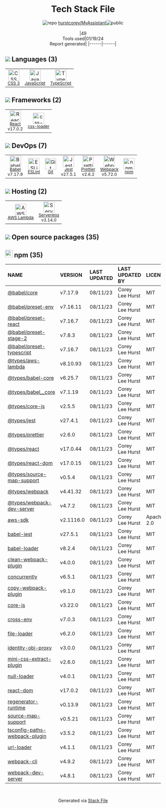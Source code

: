 <!--
&lt;--- Readme.md Snippet without images Start ---&gt;
## Tech Stack
hurstcorey/MyAssistant is built on the following main stack:

- [Jest](http://facebook.github.io/jest/) – Javascript Testing Framework
- [React](https://reactjs.org/) – Javascript UI Libraries
- [JavaScript](https://developer.mozilla.org/en-US/docs/Web/JavaScript) – Languages
- [TypeScript](http://www.typescriptlang.org) – Languages
- [Webpack](http://webpack.js.org) – JS Build Tools / JS Task Runners
- [AWS Lambda](http://aws.amazon.com/lambda) – Serverless / Task Processing
- [Babel](http://babeljs.io/) – JavaScript Compilers
- [ESLint](http://eslint.org/) – Code Review
- [Serverless](https://github.com/serverless/serverless) – Serverless / Task Processing
- [Prettier](https://prettier.io/) – Code Review
- [css-loader](https://github.com/webpack-contrib/css-loader) – CSS Pre-processors / Extensions

Full tech stack [here](/techstack.md)

&lt;--- Readme.md Snippet without images End ---&gt;

&lt;--- Readme.md Snippet with images Start ---&gt;
## Tech Stack
hurstcorey/MyAssistant is built on the following main stack:

- <img width='25' height='25' src='https://img.stackshare.io/service/830/jest.png' alt='Jest'/> [Jest](http://facebook.github.io/jest/) – Javascript Testing Framework
- <img width='25' height='25' src='https://img.stackshare.io/service/1020/OYIaJ1KK.png' alt='React'/> [React](https://reactjs.org/) – Javascript UI Libraries
- <img width='25' height='25' src='https://img.stackshare.io/service/1209/javascript.jpeg' alt='JavaScript'/> [JavaScript](https://developer.mozilla.org/en-US/docs/Web/JavaScript) – Languages
- <img width='25' height='25' src='https://img.stackshare.io/service/1612/bynNY5dJ.jpg' alt='TypeScript'/> [TypeScript](http://www.typescriptlang.org) – Languages
- <img width='25' height='25' src='https://img.stackshare.io/service/1682/IMG_4636.PNG' alt='Webpack'/> [Webpack](http://webpack.js.org) – JS Build Tools / JS Task Runners
- <img width='25' height='25' src='https://img.stackshare.io/service/1909/aws-lambda.png' alt='AWS Lambda'/> [AWS Lambda](http://aws.amazon.com/lambda) – Serverless / Task Processing
- <img width='25' height='25' src='https://img.stackshare.io/service/2739/-1wfGjNw.png' alt='Babel'/> [Babel](http://babeljs.io/) – JavaScript Compilers
- <img width='25' height='25' src='https://img.stackshare.io/service/3337/Q4L7Jncy.jpg' alt='ESLint'/> [ESLint](http://eslint.org/) – Code Review
- <img width='25' height='25' src='https://img.stackshare.io/service/5095/serverless-logo.png' alt='Serverless'/> [Serverless](https://github.com/serverless/serverless) – Serverless / Task Processing
- <img width='25' height='25' src='https://img.stackshare.io/service/7035/default_66f265943abed56bcdbfca1c866a4261b1fbb063.jpg' alt='Prettier'/> [Prettier](https://prettier.io/) – Code Review
- <img width='25' height='25' src='https://img.stackshare.io/service/8074/default_d2b16fd6997fb2e164de645a34f9b8d5a880d999.png' alt='css-loader'/> [css-loader](https://github.com/webpack-contrib/css-loader) – CSS Pre-processors / Extensions

Full tech stack [here](/techstack.md)

&lt;--- Readme.md Snippet with images End ---&gt;
-->
<div align="center">

# Tech Stack File
![](https://img.stackshare.io/repo.svg "repo") [hurstcorey/MyAssistant](https://github.com/hurstcorey/MyAssistant)![](https://img.stackshare.io/public_badge.svg "public")
<br/><br/>
|49<br/>Tools used|01/19/24 <br/>Report generated|
|------|------|
</div>

## <img src='https://img.stackshare.io/languages.svg'/> Languages (3)
<table><tr>
  <td align='center'>
  <img width='36' height='36' src='https://img.stackshare.io/service/6727/css.png' alt='CSS 3'>
  <br>
  <sub><a href="https://developer.mozilla.org/en-US/docs/Web/CSS/CSS3">CSS 3</a></sub>
  <br>
  <sub></sub>
</td>

<td align='center'>
  <img width='36' height='36' src='https://img.stackshare.io/service/1209/javascript.jpeg' alt='JavaScript'>
  <br>
  <sub><a href="https://developer.mozilla.org/en-US/docs/Web/JavaScript">JavaScript</a></sub>
  <br>
  <sub></sub>
</td>

<td align='center'>
  <img width='36' height='36' src='https://img.stackshare.io/service/1612/bynNY5dJ.jpg' alt='TypeScript'>
  <br>
  <sub><a href="http://www.typescriptlang.org">TypeScript</a></sub>
  <br>
  <sub></sub>
</td>

</tr>
</table>

## <img src='https://img.stackshare.io/frameworks.svg'/> Frameworks (2)
<table><tr>
  <td align='center'>
  <img width='36' height='36' src='https://img.stackshare.io/service/1020/OYIaJ1KK.png' alt='React'>
  <br>
  <sub><a href="https://reactjs.org/">React</a></sub>
  <br>
  <sub>v17.0.2</sub>
</td>

<td align='center'>
  <img width='36' height='36' src='https://img.stackshare.io/service/8074/default_d2b16fd6997fb2e164de645a34f9b8d5a880d999.png' alt='css-loader'>
  <br>
  <sub><a href="https://github.com/webpack-contrib/css-loader">css-loader</a></sub>
  <br>
  <sub></sub>
</td>

</tr>
</table>

## <img src='https://img.stackshare.io/devops.svg'/> DevOps (7)
<table><tr>
  <td align='center'>
  <img width='36' height='36' src='https://img.stackshare.io/service/2739/-1wfGjNw.png' alt='Babel'>
  <br>
  <sub><a href="http://babeljs.io/">Babel</a></sub>
  <br>
  <sub>v7.17.9</sub>
</td>

<td align='center'>
  <img width='36' height='36' src='https://img.stackshare.io/service/3337/Q4L7Jncy.jpg' alt='ESLint'>
  <br>
  <sub><a href="http://eslint.org/">ESLint</a></sub>
  <br>
  <sub></sub>
</td>

<td align='center'>
  <img width='36' height='36' src='https://img.stackshare.io/service/1046/git.png' alt='Git'>
  <br>
  <sub><a href="http://git-scm.com/">Git</a></sub>
  <br>
  <sub></sub>
</td>

<td align='center'>
  <img width='36' height='36' src='https://img.stackshare.io/service/830/jest.png' alt='Jest'>
  <br>
  <sub><a href="http://facebook.github.io/jest/">Jest</a></sub>
  <br>
  <sub>v27.5.1</sub>
</td>

<td align='center'>
  <img width='36' height='36' src='https://img.stackshare.io/service/7035/default_66f265943abed56bcdbfca1c866a4261b1fbb063.jpg' alt='Prettier'>
  <br>
  <sub><a href="https://prettier.io/">Prettier</a></sub>
  <br>
  <sub>v2.6.2</sub>
</td>

<td align='center'>
  <img width='36' height='36' src='https://img.stackshare.io/service/1682/IMG_4636.PNG' alt='Webpack'>
  <br>
  <sub><a href="http://webpack.js.org">Webpack</a></sub>
  <br>
  <sub>v5.72.0</sub>
</td>

<td align='center'>
  <img width='36' height='36' src='https://img.stackshare.io/service/1120/lejvzrnlpb308aftn31u.png' alt='npm'>
  <br>
  <sub><a href="https://www.npmjs.com/">npm</a></sub>
  <br>
  <sub></sub>
</td>

</tr>
</table>

## <img src='https://img.stackshare.io/hosting.svg'/> Hosting (2)
<table><tr>
  <td align='center'>
  <img width='36' height='36' src='https://img.stackshare.io/service/1909/aws-lambda.png' alt='AWS Lambda'>
  <br>
  <sub><a href="http://aws.amazon.com/lambda">AWS Lambda</a></sub>
  <br>
  <sub></sub>
</td>

<td align='center'>
  <img width='36' height='36' src='https://img.stackshare.io/service/5095/serverless-logo.png' alt='Serverless'>
  <br>
  <sub><a href="https://github.com/serverless/serverless">Serverless</a></sub>
  <br>
  <sub>v3.14.0</sub>
</td>

</tr>
</table>


## <img src='https://img.stackshare.io/group.svg' /> Open source packages (35)</h2>

## <img width='24' height='24' src='https://img.stackshare.io/service/1120/lejvzrnlpb308aftn31u.png'/> npm (35)

|NAME|VERSION|LAST UPDATED|LAST UPDATED BY|LICENSE|VULNERABILITIES|
|:------|:------|:------|:------|:------|:------|
|[@babel/core](https://www.npmjs.com/@babel/core)|v7.17.9|08/11/23|Corey Lee Hurst |MIT|N/A|
|[@babel/preset-env](https://www.npmjs.com/@babel/preset-env)|v7.16.11|08/11/23|Corey Lee Hurst |MIT|N/A|
|[@babel/preset-react](https://www.npmjs.com/@babel/preset-react)|v7.16.7|08/11/23|Corey Lee Hurst |MIT|N/A|
|[@babel/preset-stage-2](https://www.npmjs.com/@babel/preset-stage-2)|v7.8.3|08/11/23|Corey Lee Hurst |MIT|N/A|
|[@babel/preset-typescript](https://www.npmjs.com/@babel/preset-typescript)|v7.16.7|08/11/23|Corey Lee Hurst |MIT|N/A|
|[@types/aws-lambda](https://www.npmjs.com/@types/aws-lambda)|v8.10.93|08/11/23|Corey Lee Hurst |MIT|N/A|
|[@types/babel-core](https://www.npmjs.com/@types/babel-core)|v6.25.7|08/11/23|Corey Lee Hurst |MIT|N/A|
|[@types/babel__core](https://www.npmjs.com/@types/babel__core)|v7.1.19|08/11/23|Corey Lee Hurst |MIT|N/A|
|[@types/core-js](https://www.npmjs.com/@types/core-js)|v2.5.5|08/11/23|Corey Lee Hurst |MIT|N/A|
|[@types/jest](https://www.npmjs.com/@types/jest)|v27.4.1|08/11/23|Corey Lee Hurst |MIT|N/A|
|[@types/prettier](https://www.npmjs.com/@types/prettier)|v2.6.0|08/11/23|Corey Lee Hurst |MIT|N/A|
|[@types/react](https://www.npmjs.com/@types/react)|v17.0.44|08/11/23|Corey Lee Hurst |MIT|N/A|
|[@types/react-dom](https://www.npmjs.com/@types/react-dom)|v17.0.15|08/11/23|Corey Lee Hurst |MIT|N/A|
|[@types/source-map-support](https://www.npmjs.com/@types/source-map-support)|v0.5.4|08/11/23|Corey Lee Hurst |MIT|N/A|
|[@types/webpack](https://www.npmjs.com/@types/webpack)|v4.41.32|08/11/23|Corey Lee Hurst |MIT|N/A|
|[@types/webpack-dev-server](https://www.npmjs.com/@types/webpack-dev-server)|v4.7.2|08/11/23|Corey Lee Hurst |MIT|N/A|
|[aws-sdk](https://www.npmjs.com/aws-sdk)|v2.1116.0|08/11/23|Corey Lee Hurst |Apache-2.0|N/A|
|[babel-jest](https://www.npmjs.com/babel-jest)|v27.5.1|08/11/23|Corey Lee Hurst |MIT|N/A|
|[babel-loader](https://www.npmjs.com/babel-loader)|v8.2.4|08/11/23|Corey Lee Hurst |MIT|N/A|
|[clean-webpack-plugin](https://www.npmjs.com/clean-webpack-plugin)|v4.0.0|08/11/23|Corey Lee Hurst |MIT|N/A|
|[concurrently](https://www.npmjs.com/concurrently)|v6.5.1|08/11/23|Corey Lee Hurst |MIT|N/A|
|[copy-webpack-plugin](https://www.npmjs.com/copy-webpack-plugin)|v9.1.0|08/11/23|Corey Lee Hurst |MIT|N/A|
|[core-js](https://www.npmjs.com/core-js)|v3.22.0|08/11/23|Corey Lee Hurst |MIT|N/A|
|[cross-env](https://www.npmjs.com/cross-env)|v7.0.3|08/11/23|Corey Lee Hurst |MIT|N/A|
|[file-loader](https://www.npmjs.com/file-loader)|v6.2.0|08/11/23|Corey Lee Hurst |MIT|N/A|
|[identity-obj-proxy](https://www.npmjs.com/identity-obj-proxy)|v3.0.0|08/11/23|Corey Lee Hurst |MIT|N/A|
|[mini-css-extract-plugin](https://www.npmjs.com/mini-css-extract-plugin)|v2.6.0|08/11/23|Corey Lee Hurst |MIT|N/A|
|[null-loader](https://www.npmjs.com/null-loader)|v4.0.1|08/11/23|Corey Lee Hurst |MIT|N/A|
|[react-dom](https://www.npmjs.com/react-dom)|v17.0.2|08/11/23|Corey Lee Hurst |MIT|N/A|
|[regenerator-runtime](https://www.npmjs.com/regenerator-runtime)|v0.13.9|08/11/23|Corey Lee Hurst |MIT|N/A|
|[source-map-support](https://www.npmjs.com/source-map-support)|v0.5.21|08/11/23|Corey Lee Hurst |MIT|N/A|
|[tsconfig-paths-webpack-plugin](https://www.npmjs.com/tsconfig-paths-webpack-plugin)|v3.5.2|08/11/23|Corey Lee Hurst |MIT|N/A|
|[url-loader](https://www.npmjs.com/url-loader)|v4.1.1|08/11/23|Corey Lee Hurst |MIT|N/A|
|[webpack-cli](https://www.npmjs.com/webpack-cli)|v4.9.2|08/11/23|Corey Lee Hurst |MIT|N/A|
|[webpack-dev-server](https://www.npmjs.com/webpack-dev-server)|v4.8.1|08/11/23|Corey Lee Hurst |MIT|N/A|

<br/>
<div align='center'>

Generated via [Stack File](https://github.com/marketplace/stack-file)
